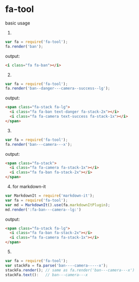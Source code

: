 # fa-tool

basic usage

1. 
```js
var fa = require('fa-tool');
fa.render('ban');
```
output:
```html
<i class="fa fa-ban"></i>
```

2. 
```js
var fa = require('fa-tool');
fa.render('ban--danger---camera--success--lg');
```
output:
```html
<span class="fa-stack fa-lg">
  <i class="fa fa-ban text-danger fa-stack-2x"></i>
  <i class="fa fa-camera text-success fa-stack-1x"></i>
</span>
```

3. 
```js
var fa = require('fa-tool');
fa.render('ban---camera---x');
```
output:
```html
<span class="fa-stack">
  <i class="fa fa-camera fa-stack-1x"></i>
  <i class="fa fa-ban fa-stack-2x"></i>
</span>
```

4. for markdown-it

```js
var MarkdownIt = require('markdown-it');
var fa = require('fa-tool');
var md = MarkdownIt().use(fa.markdownItPlugin);
md.render(':fa-ban---camera--lg:')
```
output:
```html
<span class="fa-stack fa-lg">
  <i class="fa fa-ban fa-stack-2x"></i>
  <i class="fa fa-camera fa-stack-1x"></i>
</span>
```

5.

```js
var fa = require('fa-tool');
var stackFa = fa.parse('ban----camera-----x');
stackFa.render(); // same as fa.render('ban---camera---x')
stackFa.text():   // ban---camera---x
```